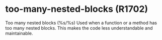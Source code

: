 # too-many-nested-blocks (R1702)

Too many nested blocks (%s/%s) Used when a function or a method has too
many nested blocks. This makes the code less understandable and
maintainable.
